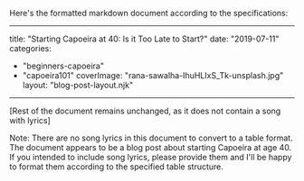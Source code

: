 Here's the formatted markdown document according to the specifications:

---
title: "Starting Capoeira at 40: Is it Too Late to Start?"
date: "2019-07-11"
categories: 
  - "beginners-capoeira"
  - "capoeira101"
coverImage: "rana-sawalha-IhuHLIxS_Tk-unsplash.jpg"
layout: "blog-post-layout.njk"
---

[Rest of the document remains unchanged, as it does not contain a song with lyrics]

Note: There are no song lyrics in this document to convert to a table format. The document appears to be a blog post about starting Capoeira at age 40. If you intended to include song lyrics, please provide them and I'll be happy to format them according to the specified table structure.